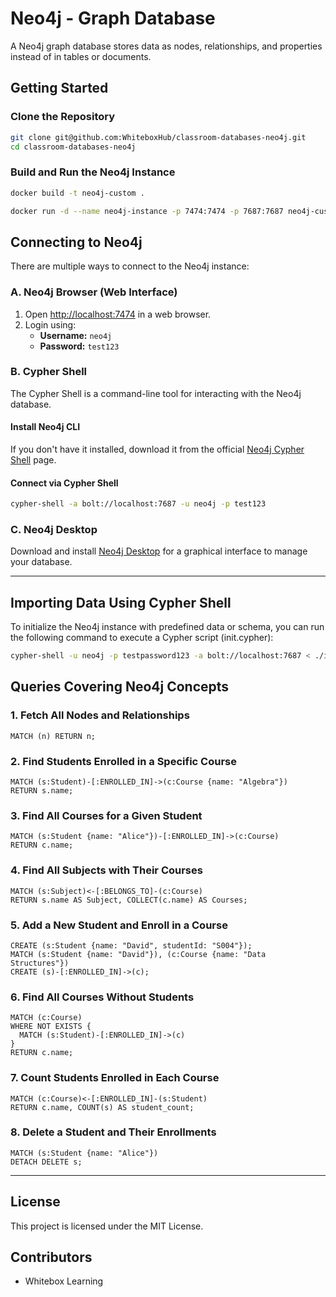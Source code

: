 # Neo4j - Graph Database
A Neo4j graph database stores data as nodes, relationships, and properties instead of in tables or documents. 

## Getting Started

### Clone the Repository
```sh
git clone git@github.com:WhiteboxHub/classroom-databases-neo4j.git
cd classroom-databases-neo4j
```

### Build and Run the Neo4j Instance
```sh
docker build -t neo4j-custom .

docker run -d --name neo4j-instance -p 7474:7474 -p 7687:7687 neo4j-custom
```

## Connecting to Neo4j
There are multiple ways to connect to the Neo4j instance:

### A. Neo4j Browser (Web Interface)
1. Open [http://localhost:7474](http://localhost:7474) in a web browser.
2. Login using:
   - **Username:** `neo4j`
   - **Password:** `test123`

### B. Cypher Shell
The Cypher Shell is a command-line tool for interacting with the Neo4j database.

#### Install Neo4j CLI
If you don't have it installed, download it from the official [Neo4j Cypher Shell](https://neo4j.com/docs/operations-manual/5/tools/cypher-shell/) page.

#### Connect via Cypher Shell
```sh
cypher-shell -a bolt://localhost:7687 -u neo4j -p test123
```

### C. Neo4j Desktop
Download and install [Neo4j Desktop](https://neo4j.com/download/) for a graphical interface to manage your database.

---

## Importing Data Using Cypher Shell
To initialize the Neo4j instance with predefined data or schema, you can run the following command to execute a Cypher script (init.cypher):
```bash
cypher-shell -u neo4j -p testpassword123 -a bolt://localhost:7687 < ./init.cypher
```

## Queries Covering Neo4j Concepts

### 1. Fetch All Nodes and Relationships
```cypher
MATCH (n) RETURN n;
```

### 2. Find Students Enrolled in a Specific Course
```cypher
MATCH (s:Student)-[:ENROLLED_IN]->(c:Course {name: "Algebra"})
RETURN s.name;
```

### 3. Find All Courses for a Given Student
```cypher
MATCH (s:Student {name: "Alice"})-[:ENROLLED_IN]->(c:Course)
RETURN c.name;
```

### 4. Find All Subjects with Their Courses
```cypher
MATCH (s:Subject)<-[:BELONGS_TO]-(c:Course)
RETURN s.name AS Subject, COLLECT(c.name) AS Courses;

```

### 5. Add a New Student and Enroll in a Course
```cypher
CREATE (s:Student {name: "David", studentId: "S004"});
MATCH (s:Student {name: "David"}), (c:Course {name: "Data Structures"})
CREATE (s)-[:ENROLLED_IN]->(c);
```

### 6. Find All Courses Without Students
```cypher
MATCH (c:Course)
WHERE NOT EXISTS {
  MATCH (s:Student)-[:ENROLLED_IN]->(c)
}
RETURN c.name;
```

### 7. Count Students Enrolled in Each Course
```cypher
MATCH (c:Course)<-[:ENROLLED_IN]-(s:Student)
RETURN c.name, COUNT(s) AS student_count;
```

### 8. Delete a Student and Their Enrollments
```cypher
MATCH (s:Student {name: "Alice"})
DETACH DELETE s;
```
---

## License
This project is licensed under the MIT License.

## Contributors
- Whitebox Learning
